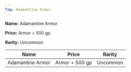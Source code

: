 ```yaml
---
Tag: Adamantine Armor
---
```


**Name:** Adamantine Armor

**Price:** Armor + 500 gp

**Rarity:** Uncommon

| Name     | Price     | Rarity     |
| -------- | --------- | ---------- |
| Adamantine Armor | Armor + 500 gp | Uncommon |
